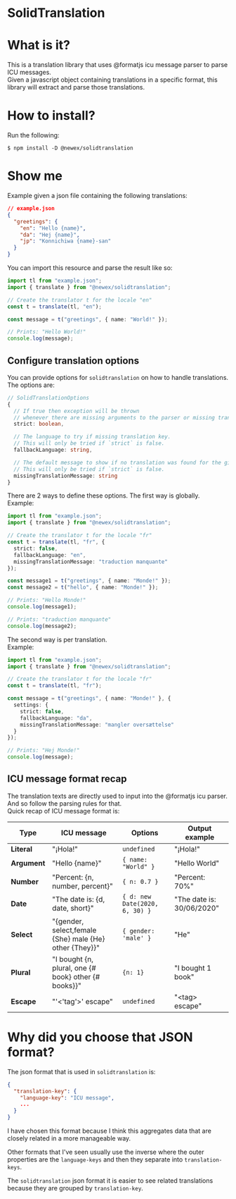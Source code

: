 # SolidTranslation

# What is it?

This is a translation library that uses @formatjs icu message parser to parse ICU messages.  
Given a javascript object containing translations in a specific format, this library will extract and parse those translations.

# How to install?
Run the following:

```console
$ npm install -D @newex/solidtranslation
```

# Show me
Example given a json file containing the following translations:

```json
// example.json
{
  "greetings": {
    "en": "Hello {name}",
    "da": "Hej {name}",
    "jp": "Konnichiwa {name}-san"
  }
}
```

You can import this resource and parse the result like so:

```typescript
import tl from "example.json";
import { translate } from "@newex/solidtranslation";

// Create the translator t for the locale "en"
const t = translate(tl, "en");

const message = t("greetings", { name: "World!" });

// Prints: "Hello World!"
console.log(message);
```

## Configure translation options
You can provide options for `solidtranslation` on how to handle translations.  
The options are:

```typescript
// SolidTranslationOptions
{
  // If true then exception will be thrown
  // whenever there are missing arguments to the parser or missing translation keys.
  strict: boolean,

  // The language to try if missing translation key.
  // This will only be tried if `strict` is false.
  fallbackLanguage: string,

  // The default message to show if no translation was found for the given key.
  // This will only be tried if `strict` is false.
  missingTranslationMessage: string
}
```


There are 2 ways to define these options. The first way is globally.  
Example:

```typescript
import tl from "example.json";
import { translate } from "@newex/solidtranslation";

// Create the translator t for the locale "fr"
const t = translate(tl, "fr", {
  strict: false,
  fallbackLanguage: "en",
  missingTranslationMessage: "traduction manquante"
});

const message1 = t("greetings", { name: "Monde!" });
const message2 = t("hello", { name: "Monde!" });

// Prints: "Hello Monde!"
console.log(message1);

// Prints: "traduction manquante"
console.log(message2);
```

The second way is per translation.  
Example:

```typescript
import tl from "example.json";
import { translate } from "@newex/solidtranslation";

// Create the translator t for the locale "fr"
const t = translate(tl, "fr");

const message = t("greetings", { name: "Monde!" }, {
  settings: {
    strict: false,
    fallbackLanguage: "da",
    missingTranslationMessage: "mangler oversættelse"
  }
});

// Prints: "Hej Monde!"
console.log(message);
```

## ICU message format recap
The translation texts are directly used to input into the @formatjs icu parser. And so follow the parsing rules for that.  
Quick recap of ICU message format is:

| Type          | ICU message      | Options             | Output example |
|---------------|------------------|---------------------|----------------|
|**Literal**    | "¡Hola!"         | `undefined`         | "¡Hola!"       |
|**Argument**   | "Hello {name}"   | `{ name: "World" }` | "Hello World"  |
|**Number**     | "Percent: {n, number, percent}"   | `{ n: 0.7 }` | "Percent: 70%"  |
|**Date**       | "The date is: {d, date, short}"   | `{ d: new Date(2020, 6, 30) }` | "The date is: 30/06/2020"  |
|**Select**     | "{gender, select,female {She} male {He} other {They}}"   | `{ gender: 'male' }` | "He"  |
|**Plural**     | "I bought {n, plural, one {# book} other {# books}}"   | `{n: 1}` | "I bought 1 book" |
|**Escape**     | "'<'tag'>' escape"   | `undefined` | "\<tag\> escape"  |

# Why did you choose that JSON format?

The json format that is used in `solidtranslation` is:

```json
{
  "translation-key": {
    "language-key": "ICU message",
    ...
  }
}
```

I have chosen this format because I think this aggregates data that are closely related in a more manageable way.  

Other formats that I've seen usually use the inverse where the outer properties are the `language-keys` and then they separate into `translation-keys`.

The `solidtranslation` json format it is easier to see related translations because they are grouped by `translation-key`.